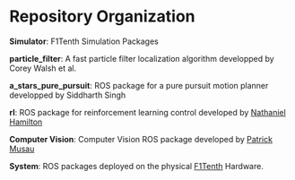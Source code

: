 # Repository Organization

**Simulator**: F1Tenth Simulation Packages

**particle_filter**: A fast particle filter localization algorithm developped by Corey Walsh et al.

**a_stars_pure_pursuit**: ROS package for a pure pursuit motion planner developped by Siddharth Singh

**rl**: ROS package for reinforcement learning control developed by [Nathaniel Hamilton](https://www.linkedin.com/in/nathaniel-hamilton-b01942112/) 

**Computer Vision**: Computer Vision ROS package developed by [Patrick Musau](http://pmusau17.github.io/)

**System**: ROS packages deployed on the physical [F1Tenth](https://f1tenth.org/build.html) Hardware.
    